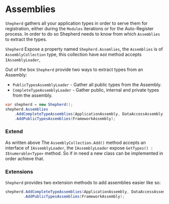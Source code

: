 ﻿# Assemblies

`Shepherd` gathers all your application types in order to serve them for registration, either during the `Modules` iterations or for the Auto-Register process. In order to do so Shepherd needs to know from which `Assemblies` to extract the types.

`Shepherd` Expose a property named `Shepherd.Assemlies`, the `Assemblies` is of `AssemblyCollection` type, this collection have `Add` method accepts `IAssemblyLoader`,   

Out of the box `Shepherd` provide two ways to extract types from an Assembly:<br>
* `PublicTypesAssemblyLoader` - Gather all public types from the Assembly.
* `CompleteTypeAssemblyLoader` - Gather public, internal and private types from the assembly.

```C#
var shepherd = new Shepherd();
shepherd.Assemblies
	.AddCompleteTypeAssemblies(ApplicationAssembly, DataAccessAssembly)
	.AddPublicTypesAssemblies(FrameworkAssembly);
```

### Extend
As written above The `AssemblyCollection.Add()` method accepts an interface of `IAssemblyLoader`, the `IAssemblyLoader` expose `GetTypes() : IEnumerable<Type>` method. So if in need a new class can be implemented in order achieve that.

### Extensions
`Shepherd` provides two extension methods to add assemblies easier like so:

```C#
shepherd.AddCompleteTypeAssemblies(ApplicationAssembly, DataAccessAssembly)
        .AddPublicTypesAssemblies(FrameworkAssembly);
```